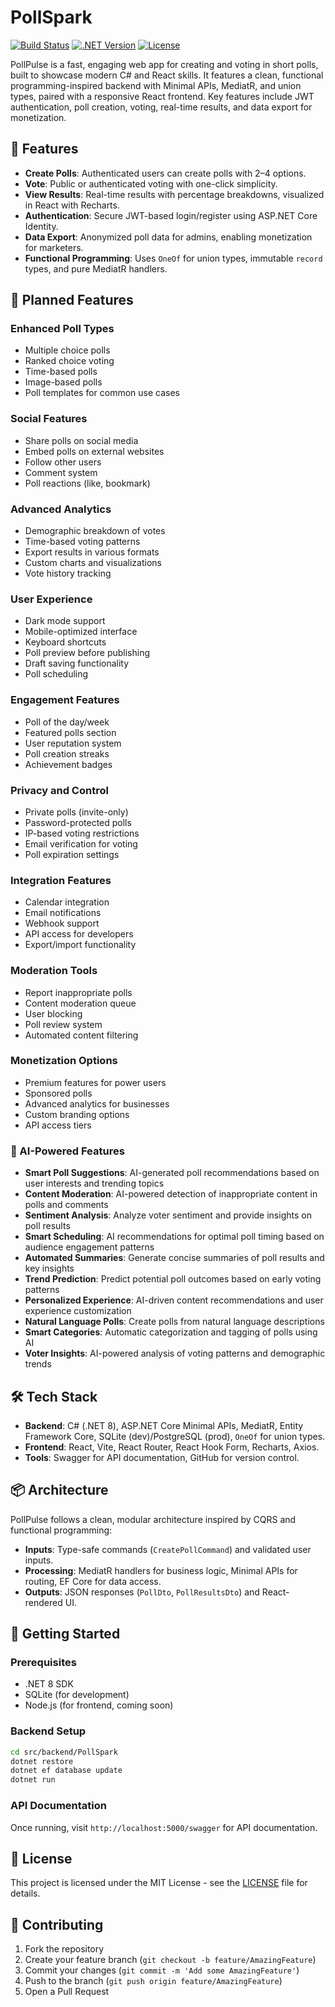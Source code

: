 # PollSpark

[![Build Status](https://github.com/tonyjoanes/PollSpark/actions/workflows/build.yml/badge.svg)](https://github.com/tonyjoanes/PollSpark/actions/workflows/build.yml)
[![.NET Version](https://img.shields.io/badge/.NET-8.0-blue.svg)](https://dotnet.microsoft.com/download/dotnet/8.0)
[![License](https://img.shields.io/badge/license-MIT-green.svg)](LICENSE)

PollPulse is a fast, engaging web app for creating and voting in short polls, built to showcase modern C# and React skills. It features a clean, functional programming-inspired backend with Minimal APIs, MediatR, and union types, paired with a responsive React frontend. Key features include JWT authentication, poll creation, voting, real-time results, and data export for monetization.

## 🚀 Features
- **Create Polls**: Authenticated users can create polls with 2–4 options.
- **Vote**: Public or authenticated voting with one-click simplicity.
- **View Results**: Real-time results with percentage breakdowns, visualized in React with Recharts.
- **Authentication**: Secure JWT-based login/register using ASP.NET Core Identity.
- **Data Export**: Anonymized poll data for admins, enabling monetization for marketers.
- **Functional Programming**: Uses `OneOf` for union types, immutable `record` types, and pure MediatR handlers.

## 🎯 Planned Features

### Enhanced Poll Types
- Multiple choice polls
- Ranked choice voting
- Time-based polls
- Image-based polls
- Poll templates for common use cases

### Social Features
- Share polls on social media
- Embed polls on external websites
- Follow other users
- Comment system
- Poll reactions (like, bookmark)

### Advanced Analytics
- Demographic breakdown of votes
- Time-based voting patterns
- Export results in various formats
- Custom charts and visualizations
- Vote history tracking

### User Experience
- Dark mode support
- Mobile-optimized interface
- Keyboard shortcuts
- Poll preview before publishing
- Draft saving functionality
- Poll scheduling

### Engagement Features
- Poll of the day/week
- Featured polls section
- User reputation system
- Poll creation streaks
- Achievement badges

### Privacy and Control
- Private polls (invite-only)
- Password-protected polls
- IP-based voting restrictions
- Email verification for voting
- Poll expiration settings

### Integration Features
- Calendar integration
- Email notifications
- Webhook support
- API access for developers
- Export/import functionality

### Moderation Tools
- Report inappropriate polls
- Content moderation queue
- User blocking
- Poll review system
- Automated content filtering

### Monetization Options
- Premium features for power users
- Sponsored polls
- Advanced analytics for businesses
- Custom branding options
- API access tiers

### 🤖 AI-Powered Features
- **Smart Poll Suggestions**: AI-generated poll recommendations based on user interests and trending topics
- **Content Moderation**: AI-powered detection of inappropriate content in polls and comments
- **Sentiment Analysis**: Analyze voter sentiment and provide insights on poll results
- **Smart Scheduling**: AI recommendations for optimal poll timing based on audience engagement patterns
- **Automated Summaries**: Generate concise summaries of poll results and key insights
- **Trend Prediction**: Predict potential poll outcomes based on early voting patterns
- **Personalized Experience**: AI-driven content recommendations and user experience customization
- **Natural Language Polls**: Create polls from natural language descriptions
- **Smart Categories**: Automatic categorization and tagging of polls using AI
- **Voter Insights**: AI-powered analysis of voting patterns and demographic trends

## 🛠️ Tech Stack
- **Backend**: C# (.NET 8), ASP.NET Core Minimal APIs, MediatR, Entity Framework Core, SQLite (dev)/PostgreSQL (prod), `OneOf` for union types.
- **Frontend**: React, Vite, React Router, React Hook Form, Recharts, Axios.
- **Tools**: Swagger for API documentation, GitHub for version control.

## 📦 Architecture
PollPulse follows a clean, modular architecture inspired by CQRS and functional programming:
- **Inputs**: Type-safe commands (`CreatePollCommand`) and validated user inputs.
- **Processing**: MediatR handlers for business logic, Minimal APIs for routing, EF Core for data access.
- **Outputs**: JSON responses (`PollDto`, `PollResultsDto`) and React-rendered UI.

## 🚦 Getting Started

### Prerequisites
- .NET 8 SDK
- SQLite (for development)
- Node.js (for frontend, coming soon)

### Backend Setup
```bash
cd src/backend/PollSpark
dotnet restore
dotnet ef database update
dotnet run
```

### API Documentation
Once running, visit `http://localhost:5000/swagger` for API documentation.

## 📝 License
This project is licensed under the MIT License - see the [LICENSE](LICENSE) file for details.

## 🤝 Contributing
1. Fork the repository
2. Create your feature branch (`git checkout -b feature/AmazingFeature`)
3. Commit your changes (`git commit -m 'Add some AmazingFeature'`)
4. Push to the branch (`git push origin feature/AmazingFeature`)
5. Open a Pull Request
